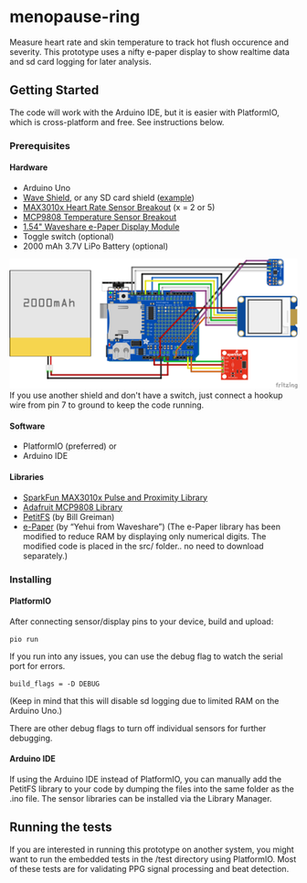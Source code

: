 # menopause-ring

Measure heart rate and skin temperature to track hot flush occurence and severity. This prototype uses a nifty e-paper display to show realtime data and sd card logging for later analysis.

## Getting Started

The code will work with the Arduino IDE, but it is easier with PlatformIO, which is cross-platform and free. See instructions below.

### Prerequisites

#### Hardware
* Arduino Uno
* [Wave Shield](https://www.adafruit.com/product/94), or any SD card shield ([example](https://www.adafruit.com/product/1141))
* [MAX3010x Heart Rate Sensor Breakout](http://sfe.io/p14045) (x = 2 or 5)
* [MCP9808 Temperature Sensor Breakout](https://www.adafruit.com/product/1782)
* [1.54" Waveshare e-Paper Display Module](https://www.waveshare.com/wiki/1.54inch_e-Paper_Module)
* Toggle switch (optional)
* 2000 mAh 3.7V LiPo Battery (optional)

![Fritzing schematic](schematic.png "Schematic")
If you use another shield and don't have a switch, just connect a hookup wire from pin 7 to ground to keep the code running.

#### Software
* PlatformIO (preferred) or
* Arduino IDE

#### Libraries
* [SparkFun MAX3010x Pulse and Proximity Library](https://github.com/sparkfun/SparkFun_MAX3010x_Sensor_Library)
* [Adafruit MCP9808 Library](https://github.com/adafruit/Adafruit_MCP9808_Library)
* [PetitFS](https://github.com/greiman/PetitFS) (by Bill Greiman)
* [e-Paper](https://github.com/waveshare/e-Paper) (by “Yehui from Waveshare”)
(The e-Paper library has been modified to reduce RAM by displaying only numerical digits. The modified code is placed in the src/ folder.. no need to download separately.)

### Installing

#### PlatformIO

After connecting sensor/display pins to your device, build and upload:
```
pio run
```

If you run into any issues, you can use the debug flag to watch the serial port for errors.
```
build_flags = -D DEBUG
```
(Keep in mind that this will disable sd logging due to limited RAM on the Arduino Uno.)

There are other debug flags to turn off individual sensors for further debugging.

#### Arduino IDE

If using the Arduino IDE instead of PlatformIO, you can manually add the PetitFS library to your code by dumping the files into the same folder as the .ino file. The sensor libraries can be installed via the Library Manager.

## Running the tests

If you are interested in running this prototype on another system, you might want to run the embedded tests in the /test directory using PlatformIO. Most of these tests are for validating PPG signal processing and beat detection.